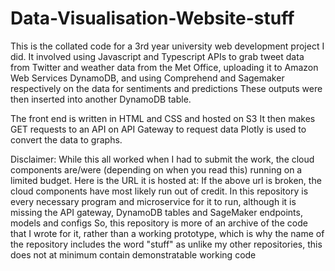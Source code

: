 # Data-Visualisation-Website-stuff

This is the collated code for a 3rd year university web development project I did.
It involved using Javascript and Typescript APIs to grab tweet data from Twitter and weather data from the Met Office, uploading it to Amazon Web Services DynamoDB, and using Comprehend and Sagemaker respectively on the data for sentiments and predictions
These outputs were then inserted into another DynamoDB table.

The front end is written in HTML and CSS and hosted on S3
It then makes GET requests to an API on API Gateway to request data
Plotly is used to convert the data to graphs.

Disclaimer: While this all worked when I had to submit the work, the cloud components are/were (depending on when you read this) running on a limited budget.
Here is the URL it is hosted at:
If the above url is broken, the cloud components have most likely run out of credit.
In this repository is every necessary program and microservice for it to run, although it is missing the API gateway, DynamoDB tables and SageMaker endpoints, models and configs
So, this repository is more of an archive of the code that I wrote for it, rather than a working prototype, which is why the name of the repository includes the word "stuff" as unlike my other repositories, this does not at minimum contain demonstratable working code
